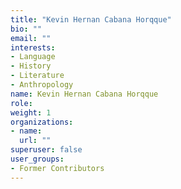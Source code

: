 ```yaml
---
title: "Kevin Hernan Cabana Horqque"
bio: ""
email: ""
interests:
- Language
- History
- Literature
- Anthropology
name: Kevin Hernan Cabana Horqque
role:
weight: 1
organizations:
- name: 
  url: ""
superuser: false
user_groups:
- Former Contributors
---
```


